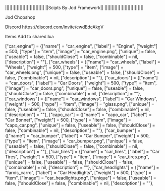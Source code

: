 |||||||||||||||||||||||||||
||Scipts By Jod Framework||
|||||||||||||||||||||||||||

Jod Chopshop

Discord https://discord.com/invite/cwdEdcAkgV

Items Add to shared.lua

["car_engine"] 					 = {["name"] = "car_engine", 			 	 ["label"] = "Engine", 		        ["weight"] = 500, 		["type"] = "item", 		["image"] = "car_engine.png", 				    ["unique"] = false, 		["useable"] = false, 	["shouldClose"] = false,   ["combinable"] = nil,   ["description"] = ""},
["car_wheels"] 					 = {["name"] = "car_wheels", 			 	 ["label"] = "Wheels", 		        ["weight"] = 500, 		["type"] = "item", 		["image"] = "car_wheels.png", 				    ["unique"] = false, 		["useable"] = false, 	["shouldClose"] = false,   ["combinable"] = nil,   ["description"] = ""},
["car_doors"] 					 = {["name"] = "car_doors", 			 	 ["label"] = "Car Doors", 		["weight"] = 500, 		["type"] = "item", 		["image"] = "car_doors.png", 				    ["unique"] = false, 		["useable"] = false, 	["shouldClose"] = false,   ["combinable"] = nil,   ["description"] = ""},
["car_windows"] 				 = {["name"] = "car_windows", 			 	 ["label"] = "Car Windows", 		["weight"] = 500, 		["type"] = "item", 		["image"] = "glass.png", 				    ["unique"] = false, 		["useable"] = false, 	["shouldClose"] = false,   ["combinable"] = nil,   ["description"] = ""},
["capo_car"] 					 = {["name"] = "capo_car", 			 	 ["label"] = "Car Bonnet", 		["weight"] = 500, 		["type"] = "item", 		["image"] = "capo_car.png", 				    ["unique"] = false, 		["useable"] = false, 	["shouldClose"] = false,   ["combinable"] = nil,   ["description"] = ""},
["car_bumper"] 					 = {["name"] = "car_bumper", 			 	 ["label"] = "Car Bumper", 		["weight"] = 500, 		["type"] = "item", 		["image"] = "car_bumper.png", 				    ["unique"] = false, 		["useable"] = false, 	["shouldClose"] = false,   ["combinable"] = nil,   ["description"] = ""},
["car_tires"] 					 = {["name"] = "car_tires", 			 	 ["label"] = "Car Tires", 		["weight"] = 500, 		["type"] = "item", 		["image"] = "car_tires.png", 				    ["unique"] = false, 		["useable"] = false, 	["shouldClose"] = false,   ["combinable"] = nil,   ["description"] = ""},
["car_headlights"] 				 = {["name"] = "farois_carro", 			 	 ["label"] = "Car Headlights", 		["weight"] = 500, 		["type"] = "item", 		["image"] = "car_headlights.png", 			    ["unique"] = false, 		["useable"] = false, 	["shouldClose"] = false,   ["combinable"] = nil,   ["description"] = ""},
